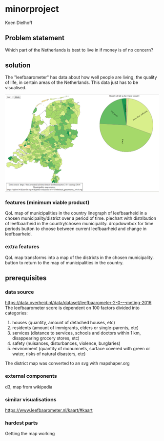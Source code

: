 # minorproject
Koen Dielhoff

## Problem statement
Which part of the Netherlands is best to live in if money is of no concern?

## solution
The "leefbaarometer" has data about how well people are living, the quality of life, in certain areas of the Netherlands. This data just has to be visualised.

![missing picture](https://github.com/koenkoen1/minorproject/blob/master/doc/entry.png)

### features (minimum viable product)
QoL map of municipalities in the country
linegraph  of leefbaarheid in a chosen municipality/district over a period of time.
piechart with distribution of leefbaarheid in the country/chosen municipality.
dropdownbox for time periods
button to choose between current leefbaarheid and change in leefbaarheid.

### extra features
QoL map transforms into a map of the districts in the chosen municipality.
button to return to the map of municipalities in the country.

## prerequisites
### data source
https://data.overheid.nl/data/dataset/leefbaarometer-2-0---meting-2016  
The leefbaarometer score is dependent on 100 factors divided into categories:
1. houses (quantity, amount of detached houses, etc)
2. residents (amount of immigrants, elders or single-parents, etc)
3. services (distance to services, schools and doctors within 1 km, disappearing grocery stores, etc)
4. safety (nuisances, disturbances, violence, burglaries)
5. environment (quantity of monumnets, surface covered with green or water, risks of natural disasters, etc)  

The district map was converted to an svg with mapshaper.org

### external components
d3, map from wikipedia

### similar visualisations
https://www.leefbaarometer.nl/kaart/#kaart

### hardest parts
Getting the map working
